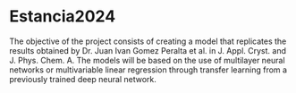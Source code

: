 # Estancia2024
The objective of the project consists of creating a model that replicates the results obtained by Dr. Juan Ivan Gomez Peralta et al. in J. Appl. Cryst. and J. Phys. Chem. A. The models will be based on the use of multilayer neural networks or multivariable linear regression through transfer learning from a previously trained deep neural network. 
